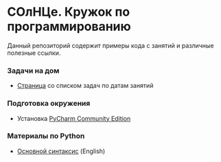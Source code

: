 # СОлНЦе. Кружок по программированию

Данный репозиторий содержит примеры кода с занятий и различные полезные ссылки.

### Задачи на дом
- [Страница](https://github.com/astamur/solnce/wiki/%D0%97%D0%B0%D0%B4%D0%B0%D1%87%D0%B8-%D0%BD%D0%B0-%D0%B4%D0%BE%D0%BC) со списком задач по датам занятий

### Подготовка окружения
- Установка [PyCharm Community Edition](https://www.jetbrains.com/pycharm/download/)

### Материалы по Python
- [Основной синтаксис](https://www.pythoncheatsheet.org/) (English)